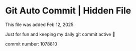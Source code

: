 # Git Auto Commit | Hidden File

This file was added Feb 12, 2025

Just for fun and keeping my daily git commit active 🤪

commit number: 1078810
